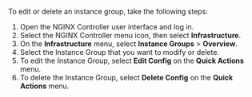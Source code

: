 To edit or delete an instance group, take the following steps:

1. Open the NGINX Controller user interface and log in.
1. Select the NGINX Controller menu icon, then select **Infrastructure**.
1. On the **Infrastructure** menu, select **Instance Groups** > **Overview**.
1. Select the Instance Group that you want to modify or delete.
1. To edit the Instance Group, select **Edit Config** on the **Quick Actions** menu.
1. To delete the Instance Group, select **Delete Config** on the **Quick Actions** menu.

<!-- Do not remove. Keep this code at the bottom of the include -->
<!-- DOCS-737 -->